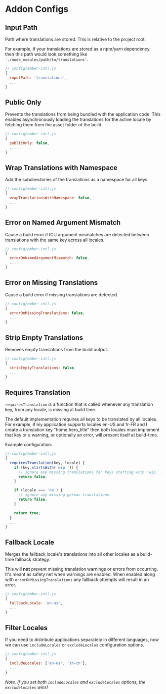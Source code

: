# Addon Configs

## Input Path

Path where translations are stored. This is relative to the project root.

For example, if your translations are stored as a npm/yarn dependency, then this path would look something like `'./node_modules/path/to/translations'`.

```js
// config/ember-intl.js
{
  inputPath: 'translations',
  ...
}
```


## Public Only

Prevents the translations from being bundled with the application code. This enables asynchronously loading the translations for the active locale by fetching them from the asset folder of the build.

```js
// config/ember-intl.js
{
  publicOnly: false,
  ...
}
```


## Wrap Translations with Namespace

Add the subdirectories of the translations as a namespace for all keys.

```js
// config/ember-intl.js
{
  wrapTranslationsWithNamespace: false,
  ...
}
```


## Error on Named Argument Mismatch

Cause a build error if ICU argument mismatches are detected between translations with the same key across all locales.

```js
// config/ember-intl.js
{
  errorOnNamedArgumentMismatch: false,
  ...
}
```


## Error on Missing Translations

Cause a build error if missing translations are detected.

```js
// config/ember-intl.js
{
  errorOnMissingTranslations: false,
  ...
}
```


## Strip Empty Translations

Removes empty translations from the build output.

```js
// config/ember-intl.js
{
  stripEmptyTranslations: false,
  ...
}
```


## Requires Translation

`requiresTranslation` is a function that is called whenever any translation key, from any locale, is missing at build time.

The default implementation requires all keys to be translated by all locales. For example, if my application supports locales en-US and fr-FR and I create a translation key "home.hero_title" then both locales must implement that key or a warning, or optionally an error, will present itself at build-time.

Example configuration:

```js
// config/ember-intl.js
{
  requiresTranslation(key, locale) {
    if (key.startsWith('wip.')) {
      // ignore any missing translations for keys starting with 'wip.'.
      return false;
    }

    if (locale === 'de') {
      // ignore any missing german translations.
      return false;
    }

    return true;
  }
  ...
}
```


## Fallback Locale

Merges the fallback locale's translations into all other locales as a build-time fallback strategy.

This will **not** prevent missing translation warnings or errors from occurring. It's meant as safety net when warnings are enabled. When enabled along with `errorOnMissingTranslations` any fallback attempts will result in an error.

```js
// config/ember-intl.js
{
  fallbackLocale: 'en-us',
  ...
}
```


## Filter Locales

If you need to distribute applications separately in different languages, now we can use `includeLocales` or `excludeLocales` configuration options.

```js
// config/ember-intl.js
{
  includeLocales: ['en-us', 'zh-cn'],
  ...
}
```

*Note, If you set both `includeLocales` and `excludeLocales` options, the `excludeLocales` wins!*